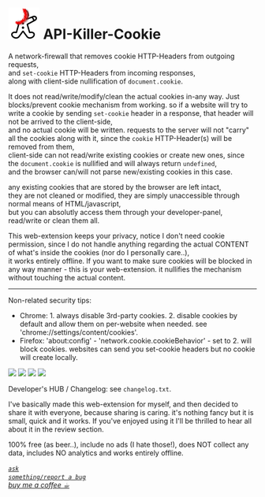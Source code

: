 <h1><img alt="" src="resources/icon.png" height="64" width="64"/> API-Killer-Cookie</h1>

A network-firewall that removes cookie HTTP-Headers from outgoing requests,  
and <code>set-cookie</code> HTTP-Headers from incoming responses,  
along with client-side nullification of <code>document.cookie</code>.

It does not read/write/modify/clean the actual cookies in-any way. Just blocks/prevent cookie mechanism from working.
so if a website will try to write a cookie by sending <code>set-cookie</code> header in a response, that header will not be arrived to the client-side,  
and no actual cookie will be written. requests to the server will not "carry" all the cookies along with it, since the <code>cookie</code> HTTP-Header(s) will be removed from them,  
client-side can not read/write existing cookies or create new ones, since the <code>document.cookie</code> is nullified and will always return <code>undefined</code>,  
and the browser can/will not parse new/existing cookies in this case.  

any existing cookies that are stored by the browser are left intact,  
they are not cleaned or modified, they are simply unaccessible through normal means of HTML/javascript,  
but you can absolutly access them through your developer-panel, read/write or clean them all.

This web-extension keeps your privacy, notice I don't need cookie permission, since I do not handle anything regarding the actual CONTENT of what's inside the cookies (nor do I personally care..),  
it works entirely offline. If you want to make sure cookies will be blocked in any way manner - this is your web-extension. it nullifies the mechanism without touching the actual content.


<hr/>

Non-related security tips:
- Chrome: 1. always disable 3rd-party cookies. 2. disable cookies by default and allow them on per-website when needed. see 'chrome://settings/content/cookies'.
- Firefox: 'about:config' - 'network.cookie.cookieBehavior' - set to 2. will block cookies. websites can send you set-cookie headers but no cookie will create locally.

<img src="resource/screenshot_1.png" />  
<img src="resource/screenshot_2.png" />  
<img src="resource/screenshot_3.png" />  
<img src="resource/screenshot_4.png" />  


Developer's HUB / Changelog: see <code>changelog.txt</code>.


I've basically made this web-extension for myself, and then decided to share it with everyone, because sharing is caring. it's nothing fancy but it is small, quick and it works. If you've enjoyed using it I'll be thrilled to hear all about it in the review section. 

100% free (as beer..), include no ads (I hate those!), does NOT collect any data, includes NO analytics and works entirely offline.

<a href="https://github.com/eladkarako/chrome_extensions/issues/new?title=API-Killer-Cookie%20-%20"><em><code>ask something/report a bug</code></em></a>  
<a href="https://paypal.me/e1adkarak0/5"><em>buy me a coffee ☕︎</em></a>  
